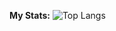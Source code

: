 **My Stats:**
![Top Langs](https://github-readme-stats.vercel.app/api/top-langs/?username=Burak-Yesil&size_weight=0.5&count_weight=0.5)
